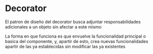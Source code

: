 # Decorator
El patron de diseño del decorator busca adjuntar responsabilidades adicionales a un objeto sin afectar a este mismo

La forma en que funciona es que envuelve la funcionalidad principal o basica del componente, y, apartir de esto, crea nuevas funcionalidades apartir de las ya establecidas sin modificar las ya existentes